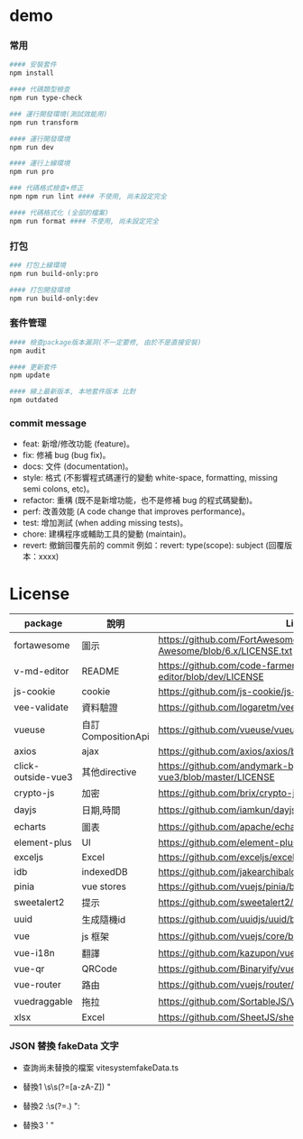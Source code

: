 # demo

### 常用
```sh
#### 安裝套件
npm install

#### 代碼類型檢查
npm run type-check

### 運行開發環境(測試效能用)
npm run transform

#### 運行開發環境
npm run dev

#### 運行上線環境
npm run pro

### 代碼格式檢查+修正
npm npm run lint #### 不使用, 尚未設定完全

#### 代碼格式化 (全部的檔案)
npm run format #### 不使用, 尚未設定完全
```

### 打包
```sh
### 打包上線環境
npm run build-only:pro

#### 打包開發環境
npm run build-only:dev
```

### 套件管理
```sh
#### 檢查package版本漏洞(不一定要修, 由於不是直接安裝)
npm audit

#### 更新套件
npm update

#### 線上最新版本, 本地套件版本 比對
npm outdated
```

### commit message
* feat: 新增/修改功能 (feature)。
* fix: 修補 bug (bug fix)。
* docs: 文件 (documentation)。
* style: 格式 (不影響程式碼運行的變動 white-space, formatting, missing semi colons, etc)。
* refactor: 重構 (既不是新增功能，也不是修補 bug 的程式碼變動)。
* perf: 改善效能 (A code change that improves performance)。
* test: 增加測試 (when adding missing tests)。
* chore: 建構程序或輔助工具的變動 (maintain)。
* revert: 撤銷回覆先前的 commit 例如：revert: type(scope): subject (回覆版本：xxxx)


# License
| package            |  說明               | License |
| ------------------ | ------------------- | ------- |
| fortawesome        | 圖示                | https://github.com/FortAwesome/Font-Awesome/blob/6.x/LICENSE.txt |
| v-md-editor        | README              | https://github.com/code-farmer-i/vue-markdown-editor/blob/dev/LICENSE |
| js-cookie          | cookie              | https://github.com/js-cookie/js-cookie/blob/main/LICENSE |
| vee-validate       | 資料驗證             | https://github.com/logaretm/vee-validate/blob/main/LICENSE |
| vueuse             | 自訂CompositionApi  | https://github.com/vueuse/vueuse/blob/main/LICENSE |
| axios              | ajax                | https://github.com/axios/axios/blob/v1.x/LICENSE |
| click-outside-vue3 | 其他directive       | https://github.com/andymark-by/click-outside-vue3/blob/master/LICENSE |
| crypto-js          | 加密                | https://github.com/brix/crypto-js/blob/develop/LICENSE |
| dayjs              | 日期,時間           | https://github.com/iamkun/dayjs/blob/dev/LICENSE |
| echarts            | 圖表                | https://github.com/apache/echarts/blob/master/LICENSE |
| element-plus       | UI                 | https://github.com/element-plus/element-plus/blob/dev/LICENSE |
| exceljs            | Excel              | https://github.com/exceljs/exceljs/blob/master/LICENSE |
| idb                | indexedDB          | https://github.com/jakearchibald/idb/blob/main/LICENSE |
| pinia              | vue stores         | https://github.com/vuejs/pinia/blob/v2/LICENSE |
| sweetalert2        | 提示               | https://github.com/sweetalert2/sweetalert2/blob/main/LICENSE |
| uuid               | 生成隨機id         | https://github.com/uuidjs/uuid/blob/main/LICENSE.md |
| vue                | js 框架            | https://github.com/vuejs/core/blob/main/LICENSE |
| vue-i18n           | 翻譯               | https://github.com/kazupon/vue-i18n/blob/v8.x/LICENSE |
| vue-qr             | QRCode             | https://github.com/Binaryify/vue-qr/blob/master/LICENSE.txt |
| vue-router         | 路由               | https://github.com/vuejs/router/blob/main/LICENSE |
| vuedraggable       | 拖拉               | https://github.com/SortableJS/Vue.Draggable/blob/master/LICENSE |
| xlsx               | Excel              | https://github.com/SheetJS/sheetjs/blob/github/LICENSE |


### JSON 替換 fakeData 文字

* 查詢尚未替換的檔案 vitesystemfakeData.ts

* 替換1
\s\s(?=[a-zA-Z])
  "

* 替換2
:\s(?=.)
": 

* 替換3
'
"
